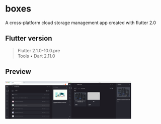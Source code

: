 # boxes

A cross-platform cloud storage management app created with flutter 2.0

## Flutter version
>Flutter 2.1.0-10.0.pre  
>Tools • Dart 2.11.0  

## Preview  
<img src="https://github.com/o1298098/boxes/blob/master/srceenshot/web.png" width="200"/><img src="https://github.com/o1298098/boxes/blob/master/srceenshot/macos.png" width="200"/>  